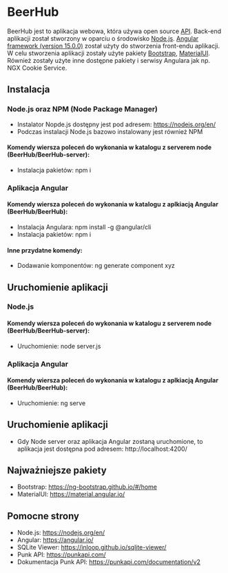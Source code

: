 # BeerHub
BeerHub jest to aplikacja webowa, która używa open source [API](https://punkapi.com/). Back-end aplikacji został stworzony w oparciu o środowisko [Node.js](https://nodejs.org/en/). [Angular framework (version 15.0.0)](https://angular.io/) został użyty do stworzenia front-endu aplikacji. W celu stworzenia aplikacji zostały użyte pakiety [Bootstrap](https://ng-bootstrap.github.io/#/home), [MaterialUI](https://material.angular.io/). Również zostały użyte inne dostępne pakiety i serwisy Angulara jak np. NGX Cookie Service.
## Instalacja
### Node.js oraz NPM (Node Package Manager)
- Instalator Nopde.js dostępny jest pod adresem: https://nodejs.org/en/
- Podczas instalacji Node.js bazowo instalowany jest również NPM
#### Komendy wiersza poleceń do wykonania w katalogu z serverem node (BeerHub/BeerHub-server):
- Instalacja pakietów:
npm i
### Aplikacja Angular
#### Komendy wiersza poleceń do wykonania w katalogu z aplkiacją Angular (BeerHub/BeerHub):
- Instalacja Angulara:
npm install -g @angular/cli
- Instalacja pakietów:
npm i
#### Inne przydatne komendy:
- Dodawanie komponentów:
ng generate component xyz
## Uruchomienie aplikacji
### Node.js
#### Komendy wiersza poleceń do wykonania w katalogu z serverem node (BeerHub/BeerHub-server): 
-  Uruchomienie:
node server.js
### Aplikacja Angular
#### Komendy wiersza poleceń do wykonania w katalogu z aplkiacją Angular (BeerHub/BeerHub):
-  Uruchomienie:
ng serve
## Uruchomienie aplikacji
- Gdy Node server oraz aplikacja Angular zostaną uruchomione, to aplikacja jest dostępna pod adresem: http://localhost:4200/
## Najważniejsze pakiety
- Bootstrap:
https://ng-bootstrap.github.io/#/home
- MaterialUI:
https://material.angular.io/
## Pomocne strony
- Node.js:
https://nodejs.org/en/
- Angular:
https://angular.io/
- SQLite Viewer:
https://inloop.github.io/sqlite-viewer/
- Punk API:
https://punkapi.com/
- Dokumentacja Punk API:
https://punkapi.com/documentation/v2